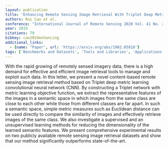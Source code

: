 ```yaml
---
layout: publication
title: 'Enhancing Remote Sensing Image Retrieval With Triplet Deep Metric Learning Network'
authors: Rui Cao et al.
conference: "International Journal of Remote Sensing 2020 Vol. 41 No. 2 pp. 740-751"
year: 2019
citations: 79
bibkey: cao2019enhancing
additional_links:
  - {name: "Paper", url: 'https://arxiv.org/abs/1902.05818'}
tags: ['Benchmarks and Datasets', 'Tools and Libraries', 'Applications']
---
```

With the rapid growing of remotely sensed imagery data, there is a high
demand for effective and efficient image retrieval tools to manage and exploit
such data. In this letter, we present a novel content-based remote sensing
image retrieval method based on Triplet deep metric learning convolutional
neural network (CNN). By constructing a Triplet network with metric learning
objective function, we extract the representative features of the images in a
semantic space in which images from the same class are close to each other
while those from different classes are far apart. In such a semantic space,
simple metric measures such as Euclidean distance can be used directly to
compare the similarity of images and effectively retrieve images of the same
class. We also investigate a supervised and an unsupervised learning methods
for reducing the dimensionality of the learned semantic features. We present
comprehensive experimental results on two publicly available remote sensing
image retrieval datasets and show that our method significantly outperforms
state-of-the-art.
